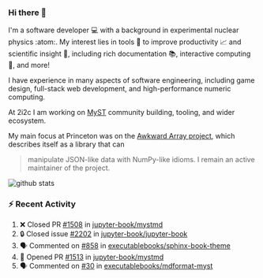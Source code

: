 ### Hi there 👋 

I'm a software developer 💻 with a background in experimental nuclear physics :atom:. My interest lies in tools :wrench: to improve productivity :chart_with_upwards_trend: and scientific insight :telescope:, including rich documentation 📚, interactive computing 🧮, and more! 

I have experience in many aspects of software engineering, including game design, full-stack web development, and high-performance numeric computing. 

At 2i2c I am working on [MyST](https://github.com/jupyter-book/mystmd) community building, tooling, and wider ecosystem. 

My main focus at Princeton was on the [Awkward Array project](awkward-array.org/), which describes itself as a library that can 
> manipulate JSON-like data with NumPy-like idioms. I remain an active maintainer of the project. 

![github stats](https://github-readme-stats.vercel.app/api?username=agoose77&show_icons=true&hide_rank=true&hide_title=true&bg_color=30,e76445,904e95&text_color=efe3ec&icon_color=efe3ec)
<!--
**agoose77/agoose77** is a ✨ _special_ ✨ repository because its `README.md` (this file) appears on your GitHub profile.

Here are some ideas to get you started:

- 🔭 I’m currently working on ...
- 🌱 I’m currently learning ...
- 👯 I’m looking to collaborate on ...
- 🤔 I’m looking for help with ...
- 💬 Ask me about ...
- 📫 How to reach me: ...
- 😄 Pronouns: ...
- ⚡ Fun fact: ...
-->

### :zap: Recent Activity

<!--START_SECTION:activity-->
1. ❌ Closed PR [#1508](https://github.com/jupyter-book/mystmd/pull/1508) in [jupyter-book/mystmd](https://github.com/jupyter-book/mystmd)
2. 🔒 Closed issue [#2202](https://github.com/jupyter-book/jupyter-book/issues/2202) in [jupyter-book/jupyter-book](https://github.com/jupyter-book/jupyter-book)
3. 🗣 Commented on [#858](https://github.com/executablebooks/sphinx-book-theme/issues/858#issuecomment-2330828886) in [executablebooks/sphinx-book-theme](https://github.com/executablebooks/sphinx-book-theme)
4. 💪 Opened PR [#1513](https://github.com/jupyter-book/mystmd/pull/1513) in [jupyter-book/mystmd](https://github.com/jupyter-book/mystmd)
5. 🗣 Commented on [#30](https://github.com/executablebooks/mdformat-myst/issues/30#issuecomment-2328994849) in [executablebooks/mdformat-myst](https://github.com/executablebooks/mdformat-myst)
<!--END_SECTION:activity-->

